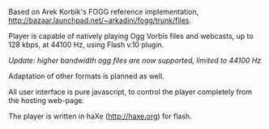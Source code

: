 Based on Arek Korbik's FOGG reference implementation,
http://bazaar.launchpad.net/~arkadini/fogg/trunk/files.

Player is capable of natively playing Ogg Vorbis files and webcasts, up to 128 kbps, at 44100 Hz, using Flash v.10 plugin.

_Update: higher bandwidth ogg files are now supported, limited to 44100 Hz_

Adaptation of other formats is planned as well.

All user interface is pure javascript, to control the player completely from the hosting web-page.

The player is written in haXe (http://haxe.org) for flash.